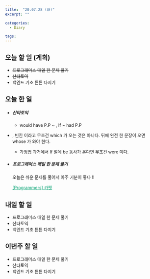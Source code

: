 ```yaml
---
title:  "20.07.28 (화)"
excerpt: ""

categories:
  - Diary

tags:
---
```


## 오늘 할 일 (계획)

- ~~프로그래머스 매일 한 문제 풀기~~
- ~~산타토익~~
- 백엔드 기초 튼튼 다지기

## 오늘 한 일

- ##### 산타토익

  - would have P.P ~ , If ~ had P.P
- , 빈칸 이라고 무조건 which 가 오는 것은 아니다. 뒤에 완전 한 문장이 오면 whose 가 와야 한다.
  - 가정법 과거에서 If 절에 be 동사가 온다면 무조건 were 이다.

- ##### 프로그래머스 매일 한 문제 풀기

  오늘은 쉬운 문제를 풀어서 아주 기분이 좋다 !!

  <a href="https://nam-ki-bok.github.io/quiz/Quiz_Carpet/" style="color:#0FA678">[Programmers] 카펫</a>


## 내일 할 일

- 프로그래머스 매일 한 문제 풀기
- 산타토익
- 백엔드 기초 튼튼 다지기

## 이번주 할 일

- 프로그래머스 매일 한 문제 풀기
- 산타토익
- 백엔드 기초 튼튼 다지기
